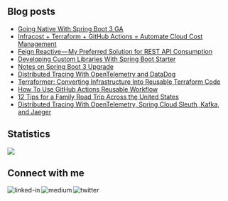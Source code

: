 
## Blog posts
<!-- BLOG-POST-LIST:START -->
- [Going Native With Spring Boot 3 GA](https://betterprogramming.pub/going-native-with-spring-boot-3-ga-4e8d91ab21d3?source=rss-ce7cd5b8b74a------2)
- [Infracost + Terraform + GitHub Actions = Automate Cloud Cost Management](https://betterprogramming.pub/infracost-terraform-github-actions-automate-cloud-cost-management-a62b329f2834?source=rss-ce7cd5b8b74a------2)
- [Feign Reactive — My Preferred Solution for REST API Consumption](https://betterprogramming.pub/feign-reactive-my-preferred-solution-for-rest-api-consumption-5d79a283b24f?source=rss-ce7cd5b8b74a------2)
- [Developing Custom Libraries With Spring Boot Starter](https://betterprogramming.pub/developing-custom-libraries-with-spring-boot-starter-cf463a5eca39?source=rss-ce7cd5b8b74a------2)
- [Notes on Spring Boot 3 Upgrade](https://betterprogramming.pub/notes-on-spring-boot-3-upgrade-a15e16f84862?source=rss-ce7cd5b8b74a------2)
- [Distributed Tracing With OpenTelemetry and DataDog](https://betterprogramming.pub/distributed-tracing-with-opentelemetry-and-datadog-712f8f4d520b?source=rss-ce7cd5b8b74a------2)
- [Terraformer: Converting Infrastructure Into Reusable Terraform Code](https://betterprogramming.pub/terraformer-converting-infrastructure-into-reusable-terraform-code-afe543ad0b15?source=rss-ce7cd5b8b74a------2)
- [How To Use GitHub Actions Reusable Workflow](https://betterprogramming.pub/how-to-use-github-actions-reusable-workflow-8604e8cbf258?source=rss-ce7cd5b8b74a------2)
- [12 Tips for a Family Road Trip Across the United States](https://medium.com/globetrotters/12-tips-for-a-family-road-trip-across-the-united-states-fe4611bc358c?source=rss-ce7cd5b8b74a------2)
- [Distributed Tracing With OpenTelemetry, Spring Cloud Sleuth, Kafka, and Jaeger](https://betterprogramming.pub/distributed-tracing-with-opentelemetry-spring-cloud-sleuth-kafka-and-jaeger-939e35f45821?source=rss-ce7cd5b8b74a------2)
<!-- BLOG-POST-LIST:END -->

## Statistics
<img src="https://github-readme-stats.vercel.app/api?username=wenqiglantz&theme=light">

## Connect with me
[<img align="left" alt="linked-in" src="https://img.shields.io/badge/linkedin-%230077B5.svg?&style=for-the-badge&logo=linkedin&logoColor=white" />](https://www.linkedin.com/in/wenqi-glantz-b5448a5a/)
[<img align="left" alt="medium" src="https://img.shields.io/badge/medium-%2312100E.svg?&style=for-the-badge&logo=medium&logoColor=white" />](https://medium.com/@wenqiglantz)
[<img align="left" alt="twitter" src="https://img.shields.io/badge/Twitter-blue?style=for-the-badge&logo=twitter&logoColor=white" />](https://twitter.com/@wenqi_glantz)
<br>
<br>
